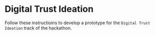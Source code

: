 # Digital Trust Ideation

Follow these instructioins to develop a prototype for the ```Digital Trust Ideation``` track of the hackathon.